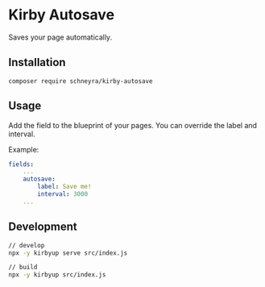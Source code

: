 # Kirby Autosave
Saves your page automatically.

## Installation
    composer require schneyra/kirby-autosave

## Usage
Add the field to the blueprint of your pages. You can override the label and interval.

Example:

```yml
fields:
    ...
    autosave:
        label: Save me!
        interval: 3000
    ...
```

## Development
```bash
// develop
npx -y kirbyup serve src/index.js

// build
npx -y kirbyup src/index.js
```